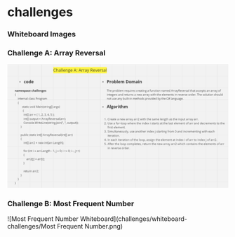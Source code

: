 # challenges
### Whiteboard Images

### Challenge A: Array Reversal
![Array Reversal Whiteboard](challenges/whiteboard-challenges/ArrayReversal.png)

### Challenge B: Most Frequent Number
![Most Frequent Number Whiteboard](challenges/whiteboard-challenges/Most Frequent Number.png)
